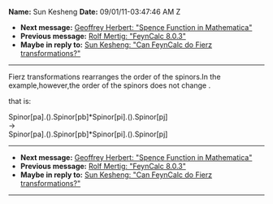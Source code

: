 **Name:** Sun Kesheng
**Date:** 09/01/11-03:47:46 AM Z

  - **Next message:** [Geoffrey Herbert: "Spence Function in
    Mathematica"](0671.html)
  - **Previous message:** [Rolf Mertig: "FeynCalc 8.0.3"](0669.html)
  - **Maybe in reply to:** [Sun Kesheng: "Can FeynCalc do Fierz
    transformations?"](0665.html)

-----

Fierz transformations rearranges the order of the spinors.In the
example,however,the order of the spinors does not change .  

that is:  

Spinor[pa].().Spinor[pb]\*Spinor[pi].().Spinor[pj]  
\-\>  
Spinor[pa].().Spinor[pb]\*Spinor[pi].().Spinor[pj]  

-----

  - **Next message:** [Geoffrey Herbert: "Spence Function in
    Mathematica"](0671.html)
  - **Previous message:** [Rolf Mertig: "FeynCalc 8.0.3"](0669.html)
  - **Maybe in reply to:** [Sun Kesheng: "Can FeynCalc do Fierz
    transformations?"](0665.html)

-----

